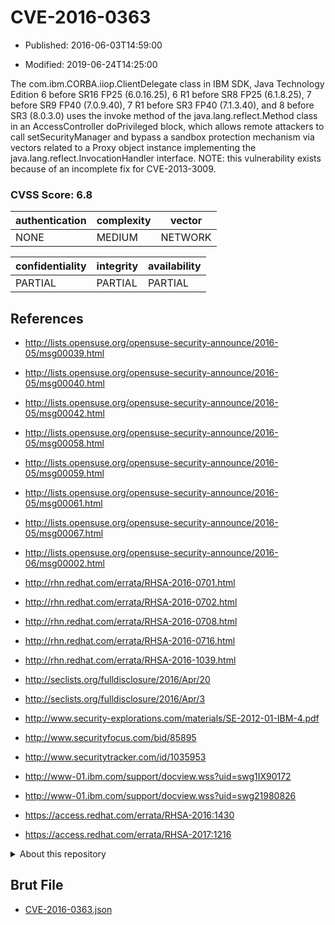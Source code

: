 # CVE-2016-0363

- Published: 2016-06-03T14:59:00

- Modified: 2019-06-24T14:25:00

The com.ibm.CORBA.iiop.ClientDelegate class in IBM SDK, Java Technology Edition 6 before SR16 FP25 (6.0.16.25), 6 R1 before SR8 FP25 (6.1.8.25), 7 before SR9 FP40 (7.0.9.40), 7 R1 before SR3 FP40 (7.1.3.40), and 8 before SR3 (8.0.3.0) uses the invoke method of the java.lang.reflect.Method class in an AccessController doPrivileged block, which allows remote attackers to call setSecurityManager and bypass a sandbox protection mechanism via vectors related to a Proxy object instance implementing the java.lang.reflect.InvocationHandler interface.  NOTE: this vulnerability exists because of an incomplete fix for CVE-2013-3009.

### CVSS Score: **6.8**

| authentication | complexity | vector |
| --- | --- | --- |
| NONE | MEDIUM | NETWORK |

| confidentiality | integrity | availability |
| --- | --- | --- |
| PARTIAL | PARTIAL | PARTIAL |

## References

* http://lists.opensuse.org/opensuse-security-announce/2016-05/msg00039.html

* http://lists.opensuse.org/opensuse-security-announce/2016-05/msg00040.html

* http://lists.opensuse.org/opensuse-security-announce/2016-05/msg00042.html

* http://lists.opensuse.org/opensuse-security-announce/2016-05/msg00058.html

* http://lists.opensuse.org/opensuse-security-announce/2016-05/msg00059.html

* http://lists.opensuse.org/opensuse-security-announce/2016-05/msg00061.html

* http://lists.opensuse.org/opensuse-security-announce/2016-05/msg00067.html

* http://lists.opensuse.org/opensuse-security-announce/2016-06/msg00002.html

* http://rhn.redhat.com/errata/RHSA-2016-0701.html

* http://rhn.redhat.com/errata/RHSA-2016-0702.html

* http://rhn.redhat.com/errata/RHSA-2016-0708.html

* http://rhn.redhat.com/errata/RHSA-2016-0716.html

* http://rhn.redhat.com/errata/RHSA-2016-1039.html

* http://seclists.org/fulldisclosure/2016/Apr/20

* http://seclists.org/fulldisclosure/2016/Apr/3

* http://www.security-explorations.com/materials/SE-2012-01-IBM-4.pdf

* http://www.securityfocus.com/bid/85895

* http://www.securitytracker.com/id/1035953

* http://www-01.ibm.com/support/docview.wss?uid=swg1IX90172

* http://www-01.ibm.com/support/docview.wss?uid=swg21980826

* https://access.redhat.com/errata/RHSA-2016:1430

* https://access.redhat.com/errata/RHSA-2017:1216

<details>
<summary>About this repository</summary> 

  This repository is part of the project [Live Hack CVE](https://github.com/Live-Hack-CVE). Main website can be found [www.live-hack.org](https://www.live-hack.org) 
  
  Made by [Sn0wAlice](https://github.com/Sn0wAlice) for the people that care about security and need to have a feed of the latest CVEs. Hope you enjoy it, don't forget to star the repo and follow me on [Twitter](https://twitter.com/Sn0wAlice) and [Github](https://github.com/Sn0wAlice). And that is my [personnal website](https://www.alice-snow.me/)

  - [Home Page](https://github.com/Live-Hack-CVE)
  - [Framework](https://github.com/Live-Hack-CVE/cve-framework)
  - [CVE database](https://github.com/Live-Hack-CVE/full_database)
  - [Changelog](https://github.com/Live-Hack-CVE/Changelog)
</details>

## Brut File

* [CVE-2016-0363.json](https://raw.githubusercontent.com/Live-Hack-CVE/full_database/main/cves/2016/CVE-2016-0363.json)

